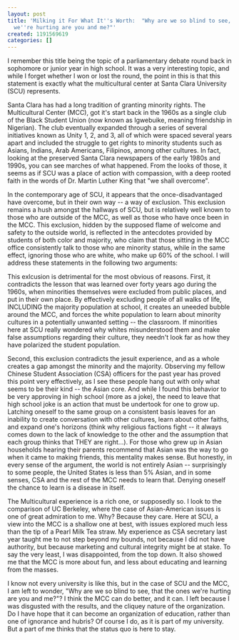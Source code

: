 ```yaml
---
layout: post
title: 'Milking it For What It''s Worth:  "Why are we so blind to see, that the ones
  we''re hurting are you and me?"'
created: 1191569619
categories: []
---
```

I remember this title being the topic of a parliamentary debate round back in sophomore or junior year in high school.  It was a very interesting topic, and while I forget whether I won or lost the round, the point in this is that this statement is exactly what the multicultural center at Santa Clara University (SCU) represents.

Santa Clara has had a long tradition of granting minority rights.  The Multicultural Center (MCC), got it's start back in the 1960s as a single club of the Black Student Union (now known as Igwebuike, meaning friendship in Nigerian).  The club eventually expanded through a series of several initiatives known as Unity 1, 2, and 3, all of which were spaced several years apart and included the struggle to get rights to minority students such as Asians, Indians, Arab Americans, Filipinos, among other cultures.  In fact, looking at the preserved Santa Clara newspapers of the early 1980s and 1990s, you can see marches of what happened.  From the looks of those, it seems as if SCU was a place of action with compassion, with a deep rooted faith in the words of Dr. Martin Luther King that "we shall overcome".

In the contemporary age of SCU, it appears that the once-disadvantaged have overcome, but in their own way -- a way of exclusion.  This exclusion remains a hush amongst the hallways of SCU, but is relatively well known to those who are outside of the MCC, as well as those who have once been in the MCC.  This exclusion, hidden by the supposed flame of welcome and safety to the outside world, is reflected in the antecdotes provided by students of both color and majority, who claim that those sitting in the MCC office consistently talk to those who are minority status, while in the same effect, ignoring those who are white, who make up 60% of the school.  I will address these statements in the following two arguments:

This exlcusion is detrimental for the most obvious of reasons.  First, it contradicts the lesson that was learned over forty years ago during the 1960s, when minorities themselves were excluded from public places, and put in their own place.  By effectively excluding people of all walks of life, INCLUDING the majority population at school, it creates an uneeded bubble around the MCC, and forces the white population to learn about minority cultures in a potentially unwanted setting -- the classroom.  If minorities here at SCU really wondered why whites misunderstood them and make false assumptions regarding their culture, they needn't look far as how they have polarized the student population.

Second, this exclusion contradicts the jesuit experience, and as a whole creates a gap amongst the minority and the majority.  Observing my fellow Chinese Student Association (CSA) officers for the past year has proved this point very effectively, as I see these people hang out with only what seems to be their kind -- the Asian core.  And while I found this behavior to be very approving in high school (more as a joke), the need to leave that high school joke is an action that must be undertook for one to grow up.  Latching oneself to the same group on a consistent basis leaves for an inability to create conversation with other cultures, learn about other faiths, and expand one's horizons (think why religious factions fight -- it always comes down to the lack of knowledge to the other and the assumption that each group thinks that THEY are right...). For those who grew up in Asian households hearing their parents recommend that Asian was the way to go when it came to making friends, this mentality makes sense.  But honestly, in every sense of the argument, the world is not entirely Asian -- surprisingly to some people, the United States is less than 5% Asian, and in some senses, CSA and the rest of the MCC needs to learn that.  Denying oneself the chance to learn is a disease in itself.

The Multicultural experience is a rich one, or supposedly so.  I look to the comparison of UC Berkeley, where the case of Asian-American issues is one of great admiration to me.  Why?  Because they care.  Here at SCU, a view into the MCC is a shallow one at best, with issues explored much less than the tip of a Pearl Milk Tea straw.  My experience as CSA secretary last year taught me to not step beyond my bounds, not because I did not have authority, but because marketing and cultural integrity might be at stake.  To say the very least, I was disappointed, from the top down.  It also showed me that the MCC is more about fun, and less about educating and learning from the masses.

I know not every university is like this, but in the case of SCU and the MCC, I am left to wonder, "Why are we so blind to see, that the ones we're hurting are you and me?"?  I think the MCC can do better, and it can.  I left because I was disgusted with the results, and the cliquey nature of the organization.  Do I have hope that it can become an organization of education, rather than one of ignorance and hubris?  Of course I do, as it is part of my university.  But a part of me thinks that the status quo is here to stay.
